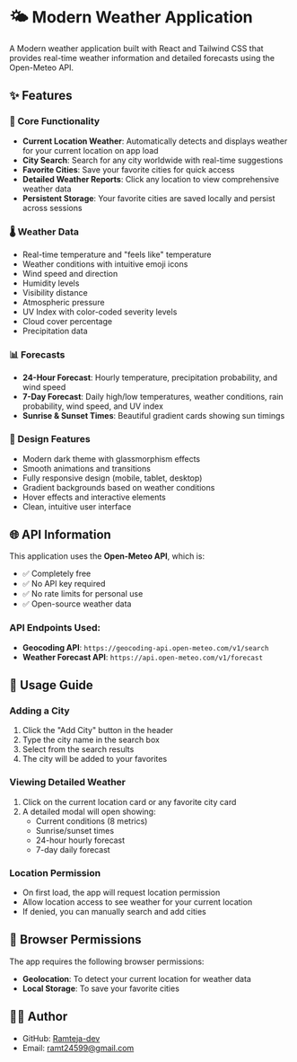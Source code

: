 # 🌤️ Modern Weather Application

A Modern weather application built with React and Tailwind CSS that provides real-time weather information and detailed forecasts using the Open-Meteo API.

## ✨ Features

### 🎯 Core Functionality
- **Current Location Weather**: Automatically detects and displays weather for your current location on app load
- **City Search**: Search for any city worldwide with real-time suggestions
- **Favorite Cities**: Save your favorite cities for quick access
- **Detailed Weather Reports**: Click any location to view comprehensive weather data
- **Persistent Storage**: Your favorite cities are saved locally and persist across sessions

### 🌡️ Weather Data
- Real-time temperature and "feels like" temperature
- Weather conditions with intuitive emoji icons
- Wind speed and direction
- Humidity levels
- Visibility distance
- Atmospheric pressure
- UV Index with color-coded severity levels
- Cloud cover percentage
- Precipitation data

### 📊 Forecasts
- **24-Hour Forecast**: Hourly temperature, precipitation probability, and wind speed
- **7-Day Forecast**: Daily high/low temperatures, weather conditions, rain probability, wind speed, and UV index
- **Sunrise & Sunset Times**: Beautiful gradient cards showing sun timings

### 🎨 Design Features
- Modern dark theme with glassmorphism effects
- Smooth animations and transitions
- Fully responsive design (mobile, tablet, desktop)
- Gradient backgrounds based on weather conditions
- Hover effects and interactive elements
- Clean, intuitive user interface


## 🌐 API Information

This application uses the **Open-Meteo API**, which is:
- ✅ Completely free
- ✅ No API key required
- ✅ No rate limits for personal use
- ✅ Open-source weather data

### API Endpoints Used:
- **Geocoding API**: `https://geocoding-api.open-meteo.com/v1/search`
- **Weather Forecast API**: `https://api.open-meteo.com/v1/forecast`

## 📱 Usage Guide

### Adding a City
1. Click the "Add City" button in the header
2. Type the city name in the search box
3. Select from the search results
4. The city will be added to your favorites

### Viewing Detailed Weather
1. Click on the current location card or any favorite city card
2. A detailed modal will open showing:
   - Current conditions (8 metrics)
   - Sunrise/sunset times
   - 24-hour hourly forecast
   - 7-day daily forecast

### Location Permission
- On first load, the app will request location permission
- Allow location access to see weather for your current location
- If denied, you can manually search and add cities

## 🔐 Browser Permissions

The app requires the following browser permissions:
- **Geolocation**: To detect your current location for weather data
- **Local Storage**: To save your favorite cities


## 👨‍💻 Author
- GitHub: [Ramteja-dev](https://github.com/Ramteja-dev)
- Email: ramt24599@gmail.com